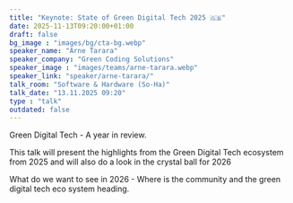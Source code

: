 ```yaml
---
title: "Keynote: State of Green Digital Tech 2025 🇬🇧"
date: 2025-11-13T09:20:00+01:00
draft: false
bg_image : "images/bg/cta-bg.webp"
speaker_name: "Arne Tarara"
speaker_company: "Green Coding Solutions"
speaker_image : "images/teams/arne-tarara.webp"
speaker_link: "speaker/arne-tarara/"
talk_room: "Software & Hardware (So-Ha)"
talk_date: "13.11.2025 09:20"
type : "talk"
outdated: false
---
```


Green Digital Tech - A year in review.

This talk will present the highlights from the Green Digital Tech ecosystem from 2025 and will also do a look in the crystal ball for 2026

What do we want to see in 2026 - Where is the community and the green digital tech eco system heading.
